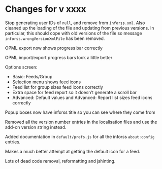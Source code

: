 # Changes for v xxxx

Stop generating user IDs of `null`, and remove from `inforss.xml`.
Also cleaned up the loading of the file and updating from previous versions.
In particular, this should cope with old versions of the file so message 
`inforss.wrongVersionXmlFile` has been removed.

OPML export now shows progress bar correctly

OPML import/export progress bars look a little better

Options screen:
* Basic: Feeds/Group
 *  Selection menu shows feed icons
 * Feed list for group sizes feed icons correctly
 * Extra space for feed report so it doesn't generate a scroll bar
* Advanced: Default values and Advanced: Report list sizes feed icons correctly

Popup boxes now have inforss title so you can see where they come from

Removed all the version number entries in the localisation files and use the add-on version string instead.

Added documentation in `default/prefs.js` for all the inforss `about:config` entries.

Makes a much better attempt at getting the default icon for a feed.

Lots of dead code removal, reformatting and jshinting.
